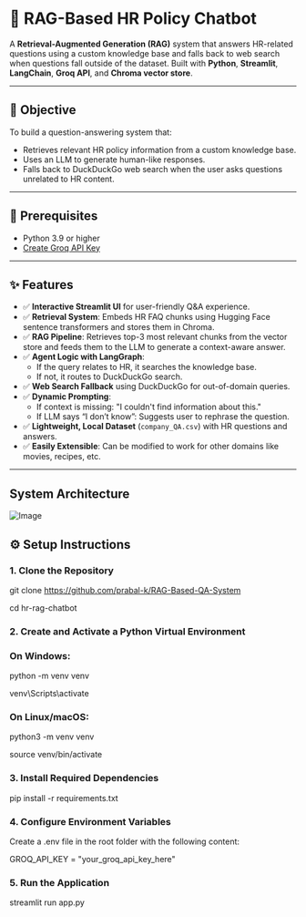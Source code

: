 # 💼 RAG-Based HR Policy Chatbot

A **Retrieval-Augmented Generation (RAG)** system that answers HR-related questions using a custom knowledge base and falls back to web search when questions fall outside of the dataset. Built with **Python**, **Streamlit**, **LangChain**, **Groq API**, and **Chroma vector store**.

---

## 📌 Objective

To build a question-answering system that:
- Retrieves relevant HR policy information from a custom knowledge base.
- Uses an LLM to generate human-like responses.
- Falls back to DuckDuckGo web search when the user asks questions unrelated to HR content.

---

## 🔑 Prerequisites

- Python 3.9 or higher
- [Create Groq API Key]( https://console.groq.com/keys)

---

## ✨ Features

- ✅ **Interactive Streamlit UI** for user-friendly Q&A experience.
- ✅ **Retrieval System**: Embeds HR FAQ chunks using Hugging Face sentence transformers and stores them in Chroma.
- ✅ **RAG Pipeline**: Retrieves top-3 most relevant chunks from the vector store and feeds them to the LLM to generate a context-aware answer.
- ✅ **Agent Logic with LangGraph**:
  - If the query relates to HR, it searches the knowledge base.
  - If not, it routes to DuckDuckGo search.
- ✅ **Web Search Fallback** using DuckDuckGo for out-of-domain queries.
- ✅ **Dynamic Prompting**:
  - If context is missing: "I couldn't find information about this."
  - If LLM says “I don’t know”: Suggests user to rephrase the question.
- ✅ **Lightweight, Local Dataset** (`company_QA.csv`) with HR questions and answers.
- ✅ **Easily Extensible**: Can be modified to work for other domains like movies, recipes, etc.

---
## System Architecture

![Image](https://github.com/user-attachments/assets/a19be4f1-db35-410a-9b32-fc58106c9d4e)

## ⚙️ Setup Instructions

### 1. Clone the Repository

git clone https://github.com/prabal-k/RAG-Based-QA-System

cd hr-rag-chatbot 

### 2. Create and Activate a Python Virtual Environment

### On Windows:

python -m venv venv

venv\Scripts\activate

### On Linux/macOS:

python3 -m venv venv

source venv/bin/activate

### 3. Install Required Dependencies

pip install -r requirements.txt

### 4. Configure Environment Variables

Create a .env file in the root folder with the following content:

GROQ_API_KEY = "your_groq_api_key_here"

### 5. Run the Application
   
streamlit run app.py






